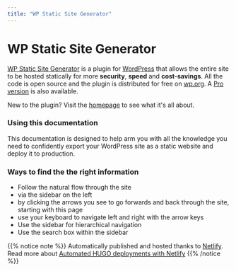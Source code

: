 ```yaml
---
title: "WP Static Site Generator"
---
```


# WP Static Site Generator

[WP Static Site Generator](https://wordpress.org/plugins/static-html-output-plugin/) is a plugin for [WordPress](https://wp.org) that allows the entire site to be hosted statically for more **security**, **speed** and **cost-savings**. All the code is open source and the plugin is distributed for free on [wp.org](https://wp.org). A [Pro version](https://wp2static.com/#download) is also available.

New to the plugin? Visit the [homepage](https://wp2static.com) to see what it's all about.

### Using this documentation

This documentation is designed to help arm you with all the knowledge you need to confidently export your WordPress site as a static website and deploy it to production.

### Ways to find the the right information

 - Follow the natural flow through the site
  - via the sidebar on the left
  - by clicking the arrows you see to go forwards and back through the site, starting with this page
  - use your keyboard to navigate left and right with the arrow keys
 - Use the sidebar for hierarchical navigation
 - Use the search box within the sidebar




{{% notice note %}}
Automatically published and hosted thanks to [Netlify](https://www.netlify.com/). Read more about [Automated HUGO deployments with Netlify](https://www.netlify.com/blog/2015/07/30/hosting-hugo-on-netlifyinsanely-fast-deploys/)
{{% /notice %}}
